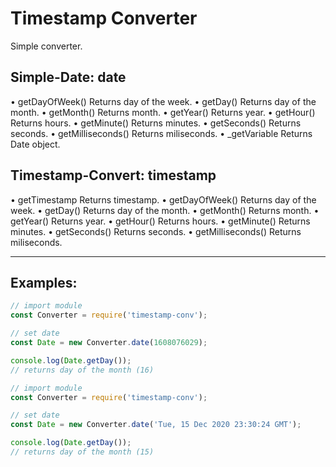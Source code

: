 # Timestamp Converter
Simple converter.

## Simple-Date: date
• getDayOfWeek() Returns day of the week.
• getDay() Returns day of the month.
• getMonth() Returns month.
• getYear() Returns year.
• getHour() Returns hours.
• getMinute() Returns minutes.
• getSeconds() Returns seconds.
• getMilliseconds() Returns miliseconds.
• _getVariable Returns Date object.

## Timestamp-Convert: timestamp
• getTimestamp Returns timestamp.
• getDayOfWeek() Returns day of the week.
• getDay() Returns day of the month.
• getMonth() Returns month.
• getYear() Returns year.
• getHour() Returns hours.
• getMinute() Returns minutes.
• getSeconds() Returns seconds.
• getMilliseconds() Returns miliseconds.

----

## Examples:
```js
// import module
const Converter = require('timestamp-conv');

// set date
const Date = new Converter.date(1608076029);

console.log(Date.getDay());
// returns day of the month (16)
```

```js
// import module
const Converter = require('timestamp-conv');

// set date
const Date = new Converter.date('Tue, 15 Dec 2020 23:30:24 GMT');

console.log(Date.getDay());
// returns day of the month (15)
```